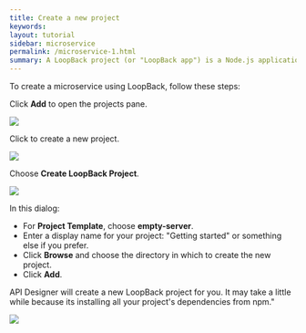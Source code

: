 ```yaml
---
title: Create a new project
keywords:
layout: tutorial
sidebar: microservice
permalink: /microservice-1.html
summary: A LoopBack project (or "LoopBack app") is a Node.js application that automatically comes with a REST API.  It consists of models, data sources, and you can extend it further by adding Node.js application logic.  For more information see <a href="http://loopback.io/doc/en/lb2/">LoopBack documentation</a>.
---
```


To create a microservice using LoopBack, follow these steps:

Click **Add** to open the projects pane.

![](http://content.screencast.com/users/RandMck/folders/Jing/media/47661bf6-dcd4-4012-89e3-88e1798a029c/00000535.png)

Click to create a new project.

![](http://content.screencast.com/users/RandMck/folders/Jing/media/49cd1820-9446-4242-b978-8cd3d0f7a1f7/00000537.png)

Choose **Create LoopBack Project**.

![](http://content.screencast.com/users/RandMck/folders/Jing/media/4ac5f21a-da69-4cb0-b3c9-6c3aef98717f/00000518.png)

In this dialog:

- For **Project Template**, choose **empty-server**.
- Enter a display name for your project: "Getting started" or something else if you prefer.
- Click **Browse** and choose the directory in which to create the new project.
- Click **Add**.

API Designer will create a new LoopBack project for you.  It may take a little while because its installing all your project's dependencies from npm."

![](http://content.screencast.com/users/RandMck/folders/Jing/media/a65a6a38-cfc6-439f-b5cd-ef4828dff90a/00000519.png)
